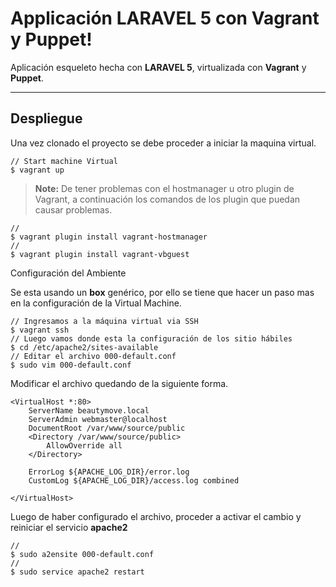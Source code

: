 Applicación LARAVEL 5 con Vagrant y Puppet!
===================

Aplicación esqueleto hecha con **LARAVEL 5**, virtualizada con **Vagrant** y **Puppet**.

----------

Despliegue
-------------

Una vez clonado el proyecto se debe proceder a iniciar la maquina virtual.

```
// Start machine Virtual
$ vagrant up
```

> **Note:**
De tener problemas con el hostmanager u otro plugin de Vagrant, a continuación los comandos de los plugin que puedan causar problemas.
```
//
$ vagrant plugin install vagrant-hostmanager
//
$ vagrant plugin install vagrant-vbguest
```

<i class="icon-hdd"></i> Configuración del Ambiente

Se esta usando un **box** genérico, por ello se tiene que hacer un paso mas en la configuración de la Virtual Machine.

```
// Ingresamos a la máquina virtual via SSH
$ vagrant ssh
// Luego vamos donde esta la configuración de los sitio hábiles
$ cd /etc/apache2/sites-available
// Editar el archivo 000-default.conf
$ sudo vim 000-default.conf
```

Modificar el archivo quedando de la siguiente forma.

```
<VirtualHost *:80>
	ServerName beautymove.local
    ServerAdmin webmaster@localhost
    DocumentRoot /var/www/source/public
    <Directory /var/www/source/public>
	    AllowOverride all
    </Directory>

	ErrorLog ${APACHE_LOG_DIR}/error.log
    CustomLog ${APACHE_LOG_DIR}/access.log combined

</VirtualHost>
```

Luego de haber configurado el archivo, proceder a activar el cambio y reiniciar el servicio **apache2**

```
//
$ sudo a2ensite 000-default.conf
//
$ sudo service apache2 restart
```
